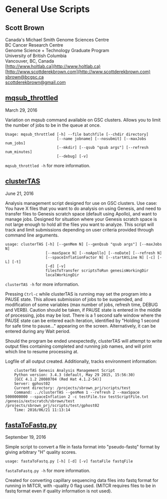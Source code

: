 General Use Scripts
===================

Scott Brown
-----------
Canada's Michael Smith Genome Sciences Centre  
BC Cancer Research Centre  
Genome Science + Technology Graduate Program  
University of British Columbia  
Vancouver, BC, Canada  
[http://www.holtlab.ca](http://www.holtlab.ca)  
[http://www.scottderekbrown.com](http://www.scottderekbrown.com)  
sbrown@bcgsc.ca  
scottderekbrown@gmail.com  

[mqsub_throttled](mqsub_throttled)
-----------------

March 29, 2016

Variation on mqsub command available on GSC clusters.
Allows you to limit the number of jobs to be in the queue at once.
```
Usage: mqsub_throttled [-h] --file batchfile [--chdir directory]
                       [--name jobname] [--nosubmit] [--maxJobs num_jobs]
                       [--mkdir] [--qsub "qsub args"] [--refresh num_minutes]
                       [--debug] [-v]
```
`mqsub_throttled -h` for more information.


[clusterTAS](clusterTAS)
------------

June 21, 2016

Analysis management script designed for use on GSC clusters.
Use case: You have X files that you want to do analysis on using Genesis, and need to transfer
          files to Genesis scratch space (default using Apollo), and want to manage jobs.
          Designed for situation where your Genesis scratch space is not large enough to hold
          all the files you want to analyze. This script will track and limit submissions
          depending on user criteria provided through command line arguments.
```
usage: clusterTAS [-h] [--genMem N] [--genQsub "qsub args"] [--maxJobs N]
                  [--maxSpace N] [--noApollo] [--noDate] [--refresh N]
                  [--spaceInflationFactor N] [--startAtLine N] [-c] [-L] [-t]
                  [-d] [-v]
                  filesToTransfer scriptsToRun genesisWorkingDir
                  localWorkingDir
```
`clusterTAS -h` for more information.

Pressing `Ctrl-c` while clusterTAS is running may set the program into a PAUSE state. This allows submission of jobs to be suspended, and modification of some variables (max number of jobs, refresh time, DEBUG and VERB). Caution should be taken, if PAUSE state is entered in the middle of processing, jobs may be lost. There is a 1 second safe window where the PAUSE state can be entered each iteration, identified by "Holding 1 second for safe time to pause..." appearing on the screen. Alternatively, it can be entered during any Wait period.

Should the program be ended unexpectedly, clusterTAS will attempt to write output files containing completed and running job names, and will print which line to resume processing at.

Logfile of all output created. Additionally, tracks environment information:
```
    clusterTAS Genesis Analysis Management Script
    Python version: 3.4.3 (default, May 29 2015, 15:56:30)
    [GCC 4.1.2 20080704 (Red Hat 4.1.2-54)]
    Server: gphost02
    Current directory: /projects/sbrown_prj/scripts/test
    Command: ../clusterTAS --genMem 1 --refresh 2 --maxSpace 5000000000 --spaceInflation 2 -c testFile.tsv testScriptFile.txt /genesis/extscratch/sbrown/test /projects/sbrown_prj/scripts/test/gphost02
    Time: 2016/06/21 11:13:14
```

[fastaToFastq.py](fastaToFastq.py)
-----------------

September 19, 2016

Simple script to convert a file in fasta format into "pseudo-fastq" format by giving arbitrary "H" quality scores.

```
usage: fastaToFastq.py [-h] [-d] [-v] fastaFile fastqFile
```
`fastaToFastq.py -h` for more information.

Created for converting capillary sequencing data files into fastq format for running in MiTCR, with -quality 0 flag used.
(MiTCR requires files to be in fastq format even if quality information is not used).

